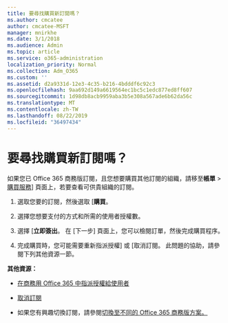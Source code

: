 ```yaml
---
title: 要尋找購買新訂閱嗎？
ms.author: cmcatee
author: cmcatee-MSFT
manager: mnirkhe
ms.date: 3/1/2018
ms.audience: Admin
ms.topic: article
ms.service: o365-administration
localization_priority: Normal
ms.collection: Adm_O365
ms.custom: ''
ms.assetid: d2a9331d-12e3-4c35-b216-4bdddf6c92c3
ms.openlocfilehash: 9aa692d149a6619564ec1bc5c1edc877ed8ff607
ms.sourcegitcommit: 1d98db8acb9959aba3b5e308a567ade6b62da56c
ms.translationtype: MT
ms.contentlocale: zh-TW
ms.lasthandoff: 08/22/2019
ms.locfileid: "36497434"
---
```

# <a name="looking-to-buy-a-new-subscription"></a>要尋找購買新訂閱嗎？

如果您已 Office 365 商務版訂閱，且您想要購買其他訂閱的組織，請移至**帳單** \> [購買服務](https://go.microsoft.com/fwlink/p/?linkid=868433)] 頁面上，若要查看可供貴組織的訂閱。
 
1. 選取您要的訂閱，然後選取 [**購買**。

2. 選擇您想要支付的方式和所需的使用者授權數。

3. 選擇 [**立即簽出**。 在 [下一步] 頁面上，您可以檢閱訂單，然後完成購買程序。

4. 完成購買時，您可能需要重新指派授權] 或 [取消訂閱。 此問題的協助，請參閱下列其他資源一節。

 **其他資源：**
  
- [在商務用 Office 365 中指派授權給使用者](https://docs.microsoft.com/office365/admin/subscriptions-and-billing/assign-licenses-to-users)
    
- [取消訂閱](https://docs.microsoft.com/office365/admin/subscriptions-and-billing/cancel-your-subscription)
    
- 如果您有興趣切換訂閱，請參閱[切換至不同的 Office 365 商務版方案。](https://docs.microsoft.com/office365/admin/subscriptions-and-billing/switch-to-a-different-plan)